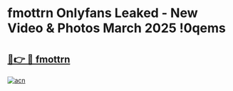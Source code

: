 # fmottrn Onlyfans Leaked - New Video & Photos March 2025 !0qems

# <h2><a href="https://y1eroo.iuczelnia.edu.pl?title=fmottrn&ref=0qems">🔗👉 🔴 fmottrn</a></h2>

[![acn](https://github.com/user-attachments/assets/0f9c940e-d8b0-45ae-aac7-cd30a18b3e1c)](https://y1eroo.iuczelnia.edu.pl?title=fmottrn&ref=0qems)

